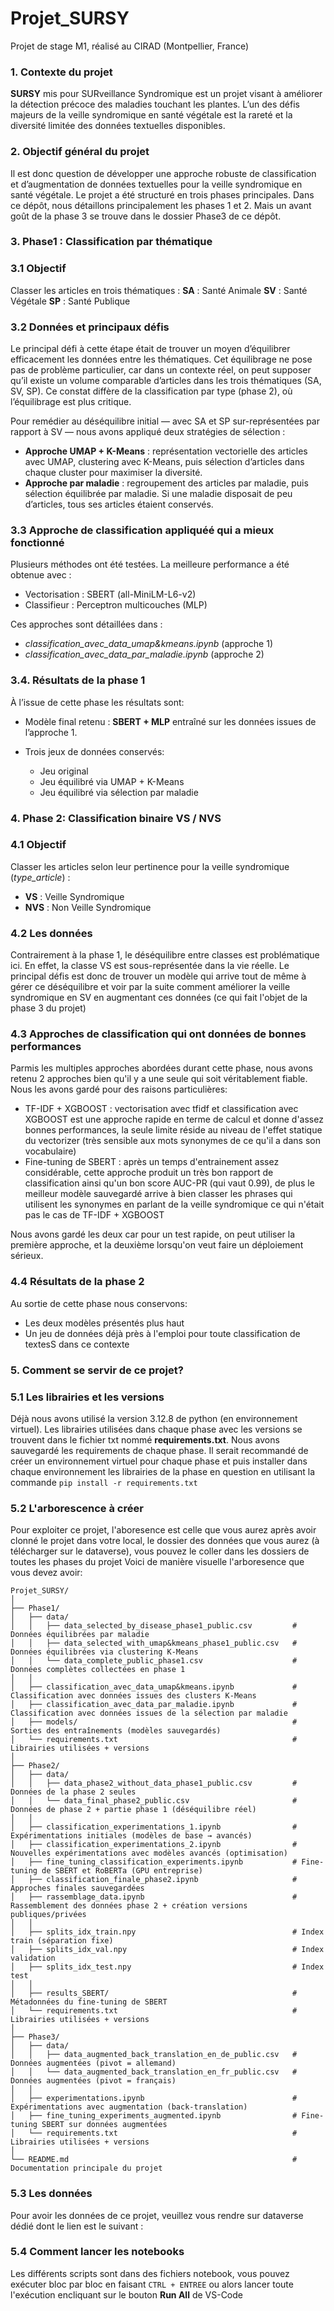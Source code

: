 # Projet\_SURSY
Projet de stage M1, réalisé au CIRAD (Montpellier, France)

### 1. Contexte du projet

**SURSY** mis pour SURveillance Syndromique est un projet visant à améliorer la détection précoce des maladies touchant les plantes.
L’un des défis majeurs de la veille syndromique en santé végétale est la rareté et la diversité limitée des données textuelles disponibles.

### 2. Objectif général du projet

Il est donc question de développer une approche robuste de classification et d’augmentation de données textuelles pour la veille syndromique en santé végétale.
Le projet a été structuré en trois phases principales.
Dans ce dépôt, nous détaillons principalement les phases 1 et 2. Mais un avant goût de la phase 3 se trouve dans le dossier Phase3 de ce dépôt.

### 3. Phase1 : Classification par thématique 

### 3.1 Objectif
Classer les articles en trois thématiques :
**SA** : Santé Animale
**SV** : Santé Végétale
**SP** : Santé Publique

### 3.2 Données et principaux défis
Le principal défi à cette étape était de trouver un moyen d’équilibrer efficacement les données entre les thématiques.
Cet équilibrage ne pose pas de problème particulier, car dans un contexte réel, on peut supposer qu’il existe un volume comparable d’articles dans les trois thématiques (SA, SV, SP).
Ce constat diffère de la classification par type (phase 2), où l’équilibrage est plus critique.

Pour remédier au déséquilibre initial — avec SA et SP sur-représentées par rapport à SV — nous avons appliqué deux stratégies de sélection :
- **Approche UMAP + K-Means** : représentation vectorielle des articles avec UMAP, clustering avec K-Means, puis sélection d’articles dans chaque cluster pour maximiser la diversité.
- **Approche par maladie** : regroupement des articles par maladie, puis sélection équilibrée par maladie. Si une maladie disposait de peu d’articles, tous ses articles étaient conservés.


### 3.3 Approche de classification appliquéé qui a mieux fonctionné
Plusieurs méthodes ont été testées. La meilleure performance a été obtenue avec :
- Vectorisation : SBERT (all-MiniLM-L6-v2)
- Classifieur : Perceptron multicouches (MLP) 
  
Ces approches sont détaillées dans :
- *classification_avec_data_umap&kmeans.ipynb* (approche 1)
- *classification_avec_data_par_maladie.ipynb* (approche 2)

### 3.4. Résultats de la phase 1
À l’issue de cette phase les résultats sont:
- Modèle final retenu : **SBERT + MLP** entraîné sur les données issues de l’approche 1.

- Trois jeux de données conservés:
  - Jeu original 
  - Jeu équilibré via UMAP + K-Means
  - Jeu équilibré via sélection par maladie

### 4. Phase 2: Classification binaire VS / NVS

### 4.1 Objectif
Classer les articles selon leur pertinence pour la veille syndromique (*type_article*) :
- **VS** : Veille Syndromique
- **NVS** : Non Veille Syndromique

### 4.2 Les données
  Contrairement à la phase 1, le déséquilibre entre classes est problématique ici. En effet, la classe VS est sous-représentée dans la vie réelle. Le principal défis est donc de trouver un modèle qui arrive tout de même à gérer ce déséquilibre et voir par la suite comment améliorer la veille syndromique en SV en augmentant ces données (ce qui fait l'objet de la phase 3 du projet)

### 4.3 Approches de classification qui ont données de bonnes performances
  Parmis les multiples approches abordées durant cette phase, nous avons retenu 2 approches bien qu'il y a une seule qui soit véritablement fiable. Nous les avons gardé pour des raisons particulières:
  - TF-IDF + XGBOOST :  vectorisation avec tfidf et classification avec XGBOOST est une approche rapide en terme de calcul et donne d'assez bonnes performances, la seule limite réside au niveau de l'effet statique du vectorizer (très sensible aux mots synonymes de ce qu'il a dans son vocabulaire)
  - Fine-tuning de SBERT : après un temps d'entrainement assez considérable, cette approche produit un très bon rapport de classification ainsi qu'un bon score AUC-PR (qui vaut 0.99), de plus le meilleur modèle sauvegardé arrive à bien classer les phrases qui utilisent les synonymes en parlant de la veille syndromique ce qui n'était pas le cas de TF-IDF + XGBOOST

Nous avons gardé les deux car pour un test rapide, on peut utiliser la première approche, et la deuxième lorsqu'on veut faire un déploiement sérieux.

### 4.4 Résultats de la phase 2
Au sortie de cette phase nous conservons:
- Les deux modèles présentés plus haut
- Un jeu de données déjà près à l'emploi pour toute classification de textesS dans ce contexte

### 5. Comment se servir de ce projet? 
### 5.1 Les librairies et les versions 
Déjà nous avons utilisé la version 3.12.8 de python (en environnement virtuel).   Les librairies utilisées dans chaque phase avec les versions se trouvent dans le fichier txt nommé **requirements.txt**. Nous avons sauvegardé les requirements de chaque phase. Il serait recommandé de créer un environnement virtuel pour chaque phase et puis installer dans chaque environnement les librairies de la phase en question en utilisant la commande `pip install -r requirements.txt`

### 5.2 L'arborescence à créer 
Pour exploiter ce projet, l'aboresence est celle que vous aurez après avoir clonné le projet dans votre local, le dossier des données que vous aurez (à télécharger sur le dataverse), vous pouvez le coller dans les dossiers de toutes les phases du projet 
Voici de manière visuelle l'arboresence que vous devez avoir:

```text
Projet_SURSY/
│
├── Phase1/
│   ├── data/
│   │   ├── data_selected_by_disease_phase1_public.csv         # Données équilibrées par maladie
│   │   ├── data_selected_with_umap&kmeans_phase1_public.csv   # Données équilibrées via clustering K-Means
│   │   └── data_complete_public_phase1.csv                    # Données complètes collectées en phase 1
│   │
│   ├── classification_avec_data_umap&kmeans.ipynb             # Classification avec données issues des clusters K-Means
│   ├── classification_avec_data_par_maladie.ipynb             # Classification avec données issues de la sélection par maladie
│   ├── models/                                                # Sorties des entraînements (modèles sauvegardés)
│   └── requirements.txt                                       # Librairies utilisées + versions
│
├── Phase2/
│   ├── data/
│   │   ├── data_phase2_without_data_phase1_public.csv         # Données de la phase 2 seules
│   │   └── data_final_phase2_public.csv                       # Données de phase 2 + partie phase 1 (déséquilibre réel)
│   │
│   ├── classification_experimentations_1.ipynb                # Expérimentations initiales (modèles de base → avancés)
│   ├── classification_experimentations_2.ipynb                # Nouvelles expérimentations avec modèles avancés (optimisation)
│   ├── fine_tuning_classification_experiments.ipynb           # Fine-tuning de SBERT et RoBERTa (GPU entreprise)
│   ├── classification_finale_phase2.ipynb                     # Approches finales sauvegardées
│   ├── rassemblage_data.ipynb                                 # Rassemblement des données phase 2 + création versions publiques/privées
│   │
│   ├── splits_idx_train.npy                                   # Index train (séparation fixe)
│   ├── splits_idx_val.npy                                     # Index validation
│   ├── splits_idx_test.npy                                    # Index test
│   │
│   ├── results_SBERT/                                         # Métadonnées du fine-tuning de SBERT
│   └── requirements.txt                                       # Librairies utilisées + versions
│
├── Phase3/
│   ├── data/
│   │   ├── data_augmented_back_translation_en_de_public.csv   # Données augmentées (pivot = allemand)
│   │   └── data_augmented_back_translation_en_fr_public.csv   # Données augmentées (pivot = français)
│   │
│   ├── experimentations.ipynb                                 # Expérimentations avec augmentation (back-translation)
│   ├── fine_tuning_experiments_augmented.ipynb                # Fine-tuning SBERT sur données augmentées
│   └── requirements.txt                                       # Librairies utilisées + versions
│
└── README.md                                                  # Documentation principale du projet
```

### 5.3 Les données 
Pour avoir les données de ce projet, veuillez vous rendre sur dataverse dédié dont le lien est le suivant : 

### 5.4 Comment lancer les notebooks
Les différents scripts sont dans des fichiers notebook, vous pouvez exécuter bloc par bloc en faisant `CTRL + ENTREE` ou alors lancer toute l'exécution encliquant sur le bouton **Run All** de VS-Code 

